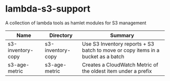 # lambda-s3-support
A collection of lambda tools as hamlet modules for S3 management

| Name              | Directory           | Summary                                                                          |
|-------------------|---------------------|----------------------------------------------------------------------------------|
| s3-inventory-copy | s3-inventory-copy   | Use S3 Inventory reports + S3 batch to move or copy items in a bucket as a batch |
| s3-age-metric     | s3-age-metric       | Creates a CloudWatch Metric of the oldest item under a prefix                    |
